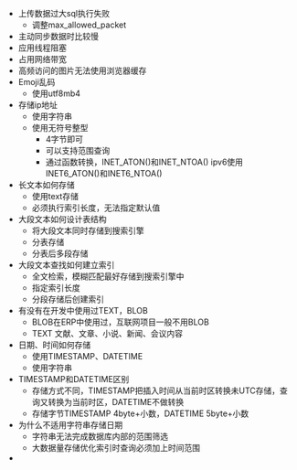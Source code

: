 - 上传数据过大sql执行失败
	- 调整max_allowed_packet
- 主动同步数据时比较慢
- 应用线程阻塞
- 占用网络带宽
- 高频访问的图片无法使用浏览器缓存
- Emoji乱码
	- 使用utf8mb4
- 存储ip地址
	- 使用字符串
	- 使用无符号整型
		- 4字节即可
		- 可以支持范围查询
		- 通过函数转换，INET_ATON()和INET_NTOA()
		  ipv6使用INET6_ATON()和INET6_NTOA()
- 长文本如何存储
	- 使用text存储
	- 必须执行索引长度，无法指定默认值
- 大段文本如何设计表结构
	- 将大段文本同时存储到搜索引擎
	- 分表存储
	- 分表后多段存储
- 大段文本查找如何建立索引
	- 全文检索，模糊匹配最好存储到搜索引擎中
	- 指定索引长度
	- 分段存储后创建索引
- 有没有在开发中使用过TEXT，BLOB
	- BLOB在ERP中使用过，互联网项目一般不用BLOB
	- TEXT 文献、文章、小说、新闻、会议内容
- 日期、时间如何存储
	- 使用TIMESTAMP、DATETIME
	- 使用字符串
- TIMESTAMP和DATETIME区别
	- 存储方式不同，TIMESTAMP把插入时间从当前时区转换未UTC存储，查询又转换为当前时区，DATETIME不做转换
	- 存储字节TIMESTAMP 4byte+小数，DATETIME 5byte+小数
- 为什么不适用字符串存储日期
	- 字符串无法完成数据库内部的范围筛选
	- 大数据量存储优化索引时查询必须加上时间范围
-